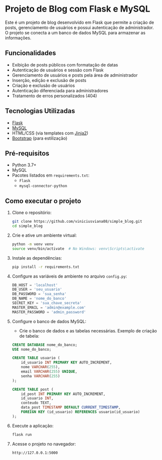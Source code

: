 # Projeto de Blog com Flask e MySQL

Este é um projeto de blog desenvolvido em Flask que permite a criação de posts, gerenciamento de usuários e possui autenticação de administrador. O projeto se conecta a um banco de dados MySQL para armazenar as informações.

## Funcionalidades

- Exibição de posts públicos com formatação de datas
- Autenticação de usuários e sessão com Flask
- Gerenciamento de usuários e posts pela área de administrador
- Inserção, edição e exclusão de posts
- Criação e exclusão de usuários
- Autenticação diferenciada para administradores
- Tratamento de erros personalizados (404)

## Tecnologias Utilizadas

- [Flask](https://flask.palletsprojects.com/)
- [MySQL](https://www.mysql.com/)
- HTML/CSS (via templates com [Jinja2](https://jinja.palletsprojects.com/))
- [Bootstrap](https://getbootstrap.com/) (para estilização)

## Pré-requisitos

- Python 3.7+
- MySQL
- Pacotes listados em `requirements.txt`:
  - `Flask`
  - `mysql-connector-python`

## Como executar o projeto

1. Clone o repositório:
    ```bash
    git clone https://github.com/viniciusviana08/simple_blog.git
    cd simple_blog
    ```

2. Crie e ative um ambiente virtual:
    ```bash
    python -m venv venv
    source venv/bin/activate  # No Windows: venv\Scripts\activate
    ```

3. Instale as dependências:
    ```bash
    pip install -r requirements.txt
    ```

4. Configure as variáveis de ambiente no arquivo `config.py`:
    ```python
    DB_HOST = 'localhost'
    DB_USER = 'seu_usuario'
    DB_PASSWORD = 'sua_senha'
    DB_NAME = 'nome_do_banco'
    SECRET_KEY = 'sua_chave_secreta'
    MASTER_EMAIL = 'admin@example.com'
    MASTER_PASSWORD = 'admin_password'
    ```

5. Configure o banco de dados MySQL:
    - Crie o banco de dados e as tabelas necessárias. Exemplo de criação de tabela:
    ```sql
    CREATE DATABASE nome_do_banco;
    USE nome_do_banco;

    CREATE TABLE usuario (
        id_usuario INT PRIMARY KEY AUTO_INCREMENT,
        nome VARCHAR(255),
        email VARCHAR(255) UNIQUE,
        senha VARCHAR(255)
    );

    CREATE TABLE post (
        id_post INT PRIMARY KEY AUTO_INCREMENT,
        id_usuario INT,
        conteudo TEXT,
        data_post TIMESTAMP DEFAULT CURRENT_TIMESTAMP,
        FOREIGN KEY (id_usuario) REFERENCES usuario(id_usuario)
    );
    ```

6. Execute a aplicação:
    ```bash
    flask run
    ```

7. Acesse o projeto no navegador:
    ```
    http://127.0.0.1:5000
    ```

